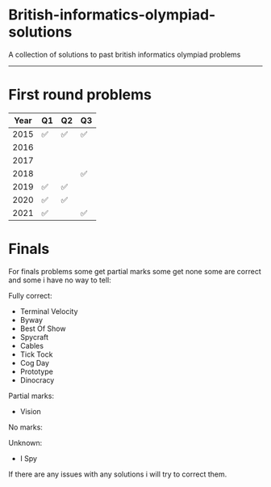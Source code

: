 # British-informatics-olympiad-solutions

A collection of solutions to past british informatics olympiad problems

-----
# First round problems

| Year | Q1 | Q2 | Q3 |
| - | - | - | - |
| 2015 | ✅ | ✅ | ✅ |
| 2016 |  |  |  |
| 2017 |  |  |  |
| 2018 |  |  | ✅ |
| 2019 | ✅ | ✅ |  |
| 2020 | ✅ | ✅ |  |
| 2021 | ✅ |  | ✅ |

# Finals
For finals problems some get partial marks some get none some are correct and some i have no way to tell:

Fully correct:
 * Terminal Velocity
 * Byway
 * Best Of Show
 * Spycraft
 * Cables
 * Tick Tock
 * Cog Day
 * Prototype
 * Dinocracy
 
Partial marks:
 * Vision
 
No marks:
 
Unknown:
 * I Spy

If there are any issues with any solutions i will try to correct them.
